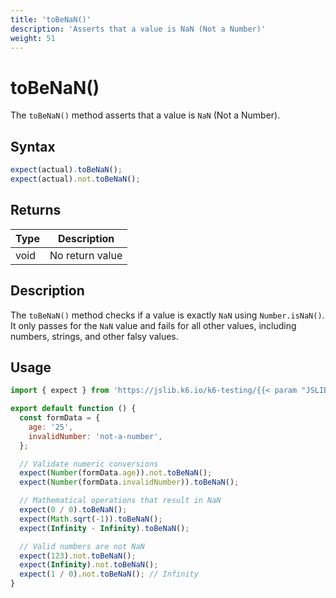 ```yaml
---
title: 'toBeNaN()'
description: 'Asserts that a value is NaN (Not a Number)'
weight: 51
---
```


# toBeNaN()

The `toBeNaN()` method asserts that a value is `NaN` (Not a Number).

## Syntax

<!-- eslint-skip -->
<!-- md-k6:skip -->

```javascript
expect(actual).toBeNaN();
expect(actual).not.toBeNaN();
```

## Returns

| Type | Description     |
| ---- | --------------- |
| void | No return value |

## Description

The `toBeNaN()` method checks if a value is exactly `NaN` using `Number.isNaN()`. It only passes for the `NaN` value and fails for all other values, including numbers, strings, and other falsy values.

## Usage

<!-- md-k6:skip -->

```javascript
import { expect } from 'https://jslib.k6.io/k6-testing/{{< param "JSLIB_TESTING_VERSION" >}}/index.js';

export default function () {
  const formData = {
    age: '25',
    invalidNumber: 'not-a-number',
  };

  // Validate numeric conversions
  expect(Number(formData.age)).not.toBeNaN();
  expect(Number(formData.invalidNumber)).toBeNaN();

  // Mathematical operations that result in NaN
  expect(0 / 0).toBeNaN();
  expect(Math.sqrt(-1)).toBeNaN();
  expect(Infinity - Infinity).toBeNaN();

  // Valid numbers are not NaN
  expect(123).not.toBeNaN();
  expect(Infinity).not.toBeNaN();
  expect(1 / 0).not.toBeNaN(); // Infinity
}
```

